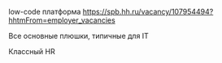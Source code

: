 low-code платформа
https://spb.hh.ru/vacancy/107954494?hhtmFrom=employer_vacancies

Все основные плюшки, типичные для IT

Классный HR

